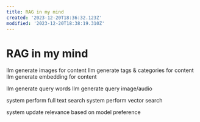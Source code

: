 ```yaml
---
title: RAG in my mind
created: '2023-12-20T18:36:32.123Z'
modified: '2023-12-20T18:38:19.310Z'
---
```


# RAG in my mind

llm generate images for content
llm generate tags & categories for content
llm generate embedding for content

llm generate query words
llm generate query image/audio

system perform full text search
system perform vector search

system update relevance based on model preference
